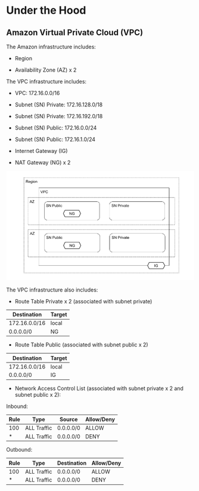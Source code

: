 # Under the Hood

## Amazon Virtual Private Cloud (VPC)

The Amazon infrastructure includes:

* Region

* Availability Zone (AZ) x 2

The VPC infrastructure includes:

* VPC: 172.16.0.0/16

* Subnet (SN) Private: 172.16.128.0/18

* Subnet (SN) Private: 172.16.192.0/18

* Subnet (SN) Public: 172.16.0.0/24

* Subnet (SN) Public: 172.16.1.0/24

* Internet Gateway (IG)

* NAT Gateway (NG) x 2

![vpc](vpc.png)

The VPC infrastructure also includes:

* Route Table Private x 2 (associated with subnet private)

| Destination   | Target |
| ------------- | ------ |
| 172.16.0.0/16 | local  |
| 0.0.0.0/0     | NG     |

* Route Table Public (associated with subnet public x 2)

| Destination   | Target |
| ------------- | ------ |
| 172.16.0.0/16 | local  |
| 0.0.0.0/0     | IG     |

* Network Access Control List (associated with subnet private x 2 and subnet public x 2):

Inbound:

| Rule | Type        | Source      | Allow/Deny |
| ---- | ----------- | ----------- | ---------- |
| 100  | ALL Traffic | 0.0.0.0/0   | ALLOW      |
| *    | ALL Traffic | 0.0.0.0/0   | DENY       |

Outbound:

| Rule | Type        | Destination | Allow/Deny |
| ---- | ----------- | ----------- | ---------- |
| 100  | ALL Traffic | 0.0.0.0/0   | ALLOW      |
| *    | ALL Traffic | 0.0.0.0/0   | DENY       |

